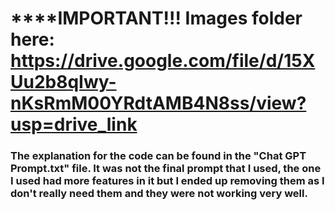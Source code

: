 # ****IMPORTANT!!! Images folder here: https://drive.google.com/file/d/15XUu2b8qIwy-nKsRmM00YRdtAMB4N8ss/view?usp=drive_link

### The explanation for the code can be found in the "Chat GPT Prompt.txt" file. It was not the final prompt that I used, the one I used had more features in it but I ended up removing them as I don't really need them and they were not working very well.
